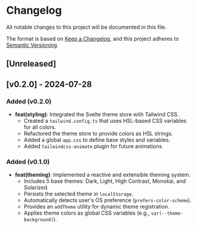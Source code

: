 # Changelog

All notable changes to this project will be documented in this file.

The format is based on [Keep a Changelog](https://keepachangelog.com/en/1.0.0/),
and this project adheres to [Semantic Versioning](https://semver.org/spec/v2.0.0.html).

## [Unreleased]

## [v0.2.0] - 2024-07-28

### Added (v0.2.0)

- **feat(styling)**: Integrated the Svelte theme store with Tailwind CSS.
  - Created a `tailwind.config.ts` that uses HSL-based CSS variables for all colors.
  - Refactored the theme store to provide colors as HSL strings.
  - Added a global `app.css` to define base styles and variables.
  - Added `tailwindcss-animate` plugin for future animations.

### Added (v0.1.0)

- **feat(theming)**: Implemented a reactive and extensible theming system.
  - Includes 5 base themes: Dark, Light, High Contrast, Monokai, and Solarized.
  - Persists the selected theme in `localStorage`.
  - Automatically detects user's OS preference (`prefers-color-scheme`).
  - Provides an `addTheme` utility for dynamic theme registration.
  - Applies theme colors as global CSS variables (e.g., `var(--theme-background)`).
